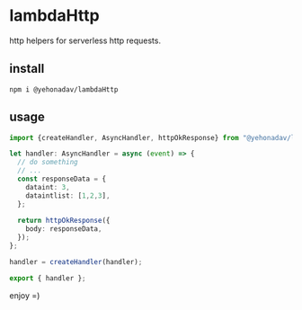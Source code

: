 # lambdaHttp

http helpers for serverless http requests.  

## install

```
npm i @yehonadav/lambdaHttp
```

## usage

```typescript
import {createHandler, AsyncHandler, httpOkResponse} from "@yehonadav/lambdaHttp"

let handler: AsyncHandler = async (event) => {
  // do something
  // ...
  const responseData = {
    dataint: 3,
    dataintlist: [1,2,3],
  };
  
  return httpOkResponse({
    body: responseData,
  });
};

handler = createHandler(handler);

export { handler };
```

enjoy =)  
